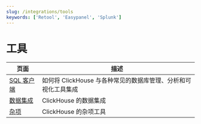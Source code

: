 ```yaml
---
slug: /integrations/tools
keywords: ['Retool', 'Easypanel', 'Splunk']
---
```



# 工具

| 页面      | 描述                                                                                                                       |
|-----------|-----------------------------------------------------------------------------------------------------------------------------|
| [SQL 客户端](/integrations/sql-clients) | 如何将 ClickHouse 与各种常见的数据库管理、分析和可视化工具集成                                                                   |
| [数据集成](/integrations/tools/data-integrations)    | ClickHouse 的数据集成 |
| [杂项](/integrations/audit-splunk)     | ClickHouse 的杂项工具                                                                               |
